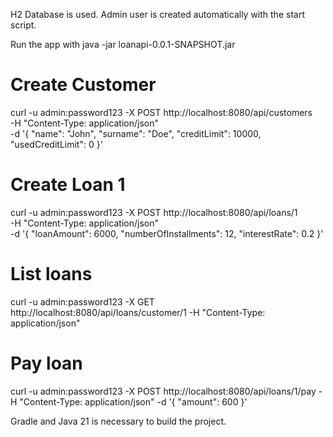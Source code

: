 H2 Database is used. Admin user is created automatically with the start script. 

Run the app with
java -jar loanapi-0.0.1-SNAPSHOT.jar

# Create Customer
curl -u admin:password123 -X POST http://localhost:8080/api/customers \
-H "Content-Type: application/json" \
-d '{
  "name": "John",
  "surname": "Doe",
  "creditLimit": 10000,
  "usedCreditLimit": 0
}'

# Create Loan 1
curl -u admin:password123 -X POST http://localhost:8080/api/loans/1 \
-H "Content-Type: application/json" \
-d '{
  "loanAmount": 6000,
  "numberOfInstallments": 12,
  "interestRate": 0.2
}'

# List loans
curl -u admin:password123 -X GET http://localhost:8080/api/loans/customer/1 -H "Content-Type: application/json"

# Pay loan
curl -u admin:password123 -X POST http://localhost:8080/api/loans/1/pay -H "Content-Type: application/json" -d '{
  "amount": 600 
}'

Gradle and Java 21 is necessary to build the project.
